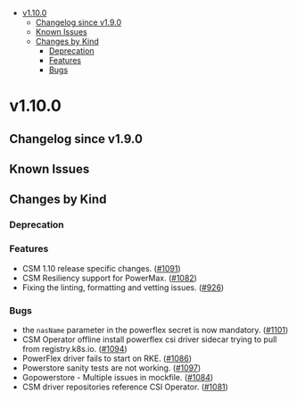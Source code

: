 <!--toc-->
- [v1.10.0](#v1100)
  - [Changelog since v1.9.0](#changelog-since-v190)
  - [Known Issues](#known-issues)
  - [Changes by Kind](#changes-by-kind)
    - [Deprecation](#deprecation)
    - [Features](#features)
    - [Bugs](#bugs)
 

# v1.10.0 

## Changelog since v1.9.0 

## Known Issues 

## Changes by Kind 

### Deprecation 

### Features 

- CSM 1.10 release specific changes. ([#1091](https://github.com/dell/csm/issues/1091))
- CSM Resiliency support for PowerMax. ([#1082](https://github.com/dell/csm/issues/1082))
- Fixing the linting, formatting and vetting issues. ([#926](https://github.com/dell/csm/issues/926))

### Bugs 

- the `nasName` parameter in the powerflex secret is now mandatory. ([#1101](https://github.com/dell/csm/issues/1101))
- CSM Operator offline install powerflex csi driver sidecar trying to pull from registry.k8s.io. ([#1094](https://github.com/dell/csm/issues/1094))
- PowerFlex driver fails to start on RKE. ([#1086](https://github.com/dell/csm/issues/1086))
- Powerstore sanity tests are not working. ([#1097](https://github.com/dell/csm/issues/1097))
- Gopowerstore - Multiple issues in mockfile. ([#1084](https://github.com/dell/csm/issues/1084))
- CSM driver repositories reference CSI Operator. ([#1081](https://github.com/dell/csm/issues/1081))
